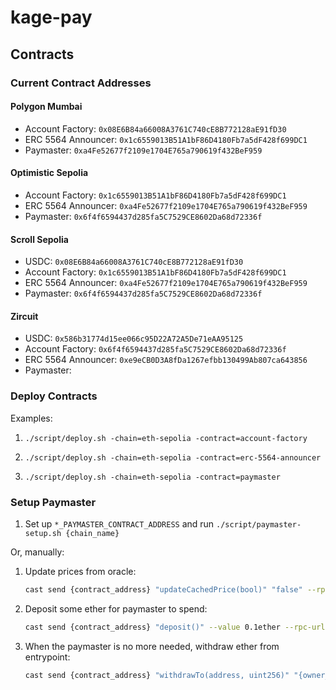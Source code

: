# kage-pay

## Contracts

### Current Contract Addresses

#### Polygon Mumbai

- Account Factory: `0x08E6B84a66008A3761C740cE8B772128aE91fD30`
- ERC 5564 Announcer: `0x1c6559013B51A1bF86D4180Fb7a5dF428f699DC1`
- Paymaster: `0xa4Fe52677f2109e1704E765a790619f432BeF959`

#### Optimistic Sepolia

- Account Factory: `0x1c6559013B51A1bF86D4180Fb7a5dF428f699DC1`
- ERC 5564 Announcer: `0xa4Fe52677f2109e1704E765a790619f432BeF959`
- Paymaster: `0x6f4f6594437d285fa5C7529CE8602Da68d72336f`

#### Scroll Sepolia

- USDC: `0x08E6B84a66008A3761C740cE8B772128aE91fD30`
- Account Factory: `0x1c6559013B51A1bF86D4180Fb7a5dF428f699DC1`
- ERC 5564 Announcer: `0xa4Fe52677f2109e1704E765a790619f432BeF959`
- Paymaster: `0x6f4f6594437d285fa5C7529CE8602Da68d72336f`

#### Zircuit

- USDC: `0x586b31774d15ee066c95D22A72A5De71eAA95125`
- Account Factory: `0x6f4f6594437d285fa5C7529CE8602Da68d72336f`
- ERC 5564 Announcer: `0xe9eCB0D3A8fDa1267efbb130499Ab807ca643856`
- Paymaster:

### Deploy Contracts

Examples:

1. `./script/deploy.sh -chain=eth-sepolia -contract=account-factory`

1. `./script/deploy.sh -chain=eth-sepolia -contract=erc-5564-announcer`

1. `./script/deploy.sh -chain=eth-sepolia -contract=paymaster`

### Setup Paymaster

1. Set up `*_PAYMASTER_CONTRACT_ADDRESS` and run `./script/paymaster-setup.sh {chain_name}`

Or, manually:

1. Update prices from oracle:

   ```bash
   cast send {contract_address} "updateCachedPrice(bool)" "false" --rpc-url {rpc_url} --private-key={PRIVATE_KEY}
   ```

1. Deposit some ether for paymaster to spend:

   ```bash
   cast send {contract_address} "deposit()" --value 0.1ether --rpc-url {rpc_url} --private-key={PRIVATE_KEY}
   ```

1. When the paymaster is no more needed, withdraw ether from entrypoint:

   ```bash
   cast send {contract_address} "withdrawTo(address, uint256)" "{owner_address}" "0.1ether" --rpc-url {rpc_url} --private-key={PRIVATE_KEY}
   ```
